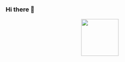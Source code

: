 ### Hi there 👋
<div id="header" align="center">
  <img src="C:\Users\proef\OneDrive\Pictures\Saved Pictures\protodescrizionegithub.jpg" width="100"/>
</div>
<!--
**FilippoLN001/FilippoLN001** is a ✨ _special_ ✨ repository because its `README.md` (this file) appears on your GitHub profile.

Here are some ideas to get you started:

## 👨‍💻 Computer Science Student at the University of Perugia

Hello! I'm a passionate Computer Science student at the University of Perugia. Currently navigating my way through the realm of computer science with curiosity and dedication.

## 🚀 Programming Enthusiast and Seeker of New Experiences

I am particularly excited about exploring new horizons in programming and tackling stimulating challenges. My passion for creation and innovation constantly drives me to seek new opportunities and develop creative projects.

## 🌐 Projects Developed in Python, Laravel, and C

Recently, I have worked on various projects that embrace a variety of technologies. Among them, I've developed a Telegram bot for lesson searches, a website with Laravel for managing museum reservations in Umbria, and even a C language game inspired by Among Us.

## 🤖💬💻 Diverse Experiences and Varied Skills

With experiences in Python, Laravel, and the C language, I've gained skills ranging from creating Telegram bots to implementing advanced web solutions. I am always on the lookout for new challenges and opportunities to expand my skill set.

## 🌟 Aspirations: Create, Collaborate, and Learn

My goal is to become a computer professional dedicated to creating innovative projects. I am open to collaboration, eager to learn, and ready to contribute to initiatives that promote technological advancement. I look forward to exploring new horizons and continually growing in the field of computer science.

### :hammer_and_wrench: Languages and Tools :
##ITALIANO##
## 👨‍💻 Studente di Informatica presso l'Università di Perugia

Ciao! Sono uno studente appassionato di Informatica presso l'Università di Perugia. Attualmente sto percorrendo il mio cammino nel mondo dell'informatica con curiosità e dedizione.

## 🚀 Appassionato di Programmazione e Nuove Esperienze

Sono particolarmente entusiasta di esplorare nuovi orizzonti nella programmazione e affrontare sfide stimolanti. La mia passione per la creazione e l'innovazione mi spinge costantemente a cercare nuove opportunità e a sviluppare progetti creativi.

## 🌐 Progetti Realizzati in Python, Laravel e C

Negli ultimi tempi, ho lavorato su diversi progetti che abbracciano una varietà di tecnologie. Tra questi, ho sviluppato un bot Telegram per la ricerca delle lezioni, un sito web con Laravel per la gestione delle prenotazioni nei musei dell'Umbria e persino un gioco in linguaggio C ispirato ad Among Us.

## 🤖💬💻 Esperienze Varie e Diverse Competenze

Con esperienze in Python, Laravel e linguaggio C, ho acquisito competenze che spaziano dalla creazione di bot Telegram all'implementazione di soluzioni web avanzate. Sono sempre alla ricerca di nuove sfide e nuove opportunità per ampliare il mio bagaglio di competenze.

## 🌟 Aspirazioni: Creare, Collaborare e Imparare

Il mio obiettivo è diventare un informatico impegnato nella creazione di nuovi progetti innovativi. Sono aperto alla collaborazione, desideroso di imparare e pronto a contribuire a iniziative che promuovono l'avanzamento tecnologico. Non vedo l'ora di esplorare nuovi orizzonti e crescere continuamente nel mondo dell'informatica.
### :hammer_and_wrench: Languages and Tools :
